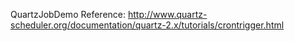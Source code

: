QuartzJobDemo
Reference: http://www.quartz-scheduler.org/documentation/quartz-2.x/tutorials/crontrigger.html

